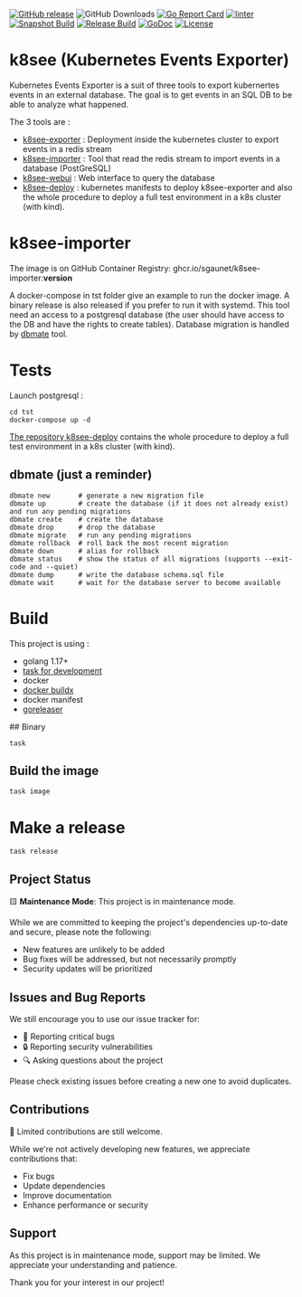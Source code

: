 [![GitHub release](https://img.shields.io/github/release/sgaunet/k8see-importer.svg)](https://github.com/sgaunet/k8see-importer/releases/latest)
![GitHub Downloads](https://img.shields.io/github/downloads/sgaunet/k8see-importer/total)
[![Go Report Card](https://goreportcard.com/badge/github.com/sgaunet/k8see-importer)](https://goreportcard.com/report/github.com/sgaunet/k8see-importer)
[![linter](https://github.com/sgaunet/k8see-importer/actions/workflows/linter.yml/badge.svg)](https://github.com/sgaunet/k8see-importer/actions/workflows/linter.yml)
[![Snapshot Build](https://github.com/sgaunet/k8see-importer/actions/workflows/snapshot.yml/badge.svg)](https://github.com/sgaunet/k8see-importer/actions/workflows/snapshot.yml)
[![Release Build](https://github.com/sgaunet/k8see-importer/actions/workflows/release.yml/badge.svg)](https://github.com/sgaunet/k8see-importer/actions/workflows/release.yml)
[![GoDoc](https://godoc.org/github.com/sgaunet/k8see-importer?status.svg)](https://godoc.org/github.com/sgaunet/k8see-importer)
[![License](https://img.shields.io/github/license/sgaunet/k8see-importer.svg)](LICENSE)

# k8see (Kubernetes Events Exporter)

Kubernetes Events Exporter is a suit of three tools to export kubernertes events in an external database. The goal is to get events in an SQL DB to be able to analyze what happened.

The 3 tools are :

* [k8see-exporter](https://github.com/sgaunet/k8see-exporter) : Deployment inside the kubernetes cluster to export events in a redis stream
* [k8see-importer](https://github.com/sgaunet/k8see-importer) : Tool that read the redis stream to import events in a database (PostGreSQL)
* [k8see-webui](https://github.com/sgaunet/k8see-webui) : Web interface to query the database
* [k8see-deploy](https://github.com/sgaunet/k8see-deploy) : kubernetes manifests to deploy k8see-exporter and also the whole procedure to deploy a full test environment in a k8s cluster (with kind).

# k8see-importer

The image is on GitHub Container Registry: ghcr.io/sgaunet/k8see-importer:**version**

A docker-compose in tst folder give an example to run the docker image. A binary release is also released if you prefer to run it with systemd.
This tool need an access to a postgresql database (the user should have access to the DB and have the rights to create tables). Database migration is handled by [dbmate](https://github.com/amacneil/dbmate) tool.


# Tests

Launch postgresql :

```
cd tst
docker-compose up -d
```

[The repository k8see-deploy](https://github.com/sgaunet/k8see-deploy) contains the whole procedure to deploy a full test environment in a k8s cluster (with kind).


## dbmate (just a reminder)

```
dbmate new       # generate a new migration file
dbmate up        # create the database (if it does not already exist) and run any pending migrations
dbmate create    # create the database
dbmate drop      # drop the database
dbmate migrate   # run any pending migrations
dbmate rollback  # roll back the most recent migration
dbmate down      # alias for rollback
dbmate status    # show the status of all migrations (supports --exit-code and --quiet)
dbmate dump      # write the database schema.sql file
dbmate wait      # wait for the database server to become available
```


# Build

This project is using :

* golang 1.17+
* [task for development](https://taskfile.dev/#/)
* docker
* [docker buildx](https://github.com/docker/buildx)
* docker manifest
* [goreleaser](https://goreleaser.com/)

## Binary 

```
task
```

## Build the image

```
task image
```

# Make a release

```
task release
```

## Project Status

🟨 **Maintenance Mode**: This project is in maintenance mode.

While we are committed to keeping the project's dependencies up-to-date and secure, please note the following:

- New features are unlikely to be added
- Bug fixes will be addressed, but not necessarily promptly
- Security updates will be prioritized

## Issues and Bug Reports

We still encourage you to use our issue tracker for:

- 🐛 Reporting critical bugs
- 🔒 Reporting security vulnerabilities
- 🔍 Asking questions about the project

Please check existing issues before creating a new one to avoid duplicates.

## Contributions

🤝 Limited contributions are still welcome.

While we're not actively developing new features, we appreciate contributions that:

- Fix bugs
- Update dependencies
- Improve documentation
- Enhance performance or security

## Support

As this project is in maintenance mode, support may be limited. We appreciate your understanding and patience.

Thank you for your interest in our project!
